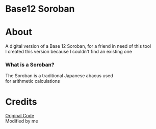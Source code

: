 # Base12 Soroban

# About
A digital version of a Base 12 Soroban, for a friend in need of this tool<br>
I created this version because I couldn't find an existing one

### What is a Soroban?
The Soroban is a traditional Japanese abacus used<br>
for arithmetic calculations


# Credits
[Original Code](https://www.mathematik.uni-marburg.de/~thormae/lectures/ti1/code/abacus/sanpan.html)<br>
Modified by me
